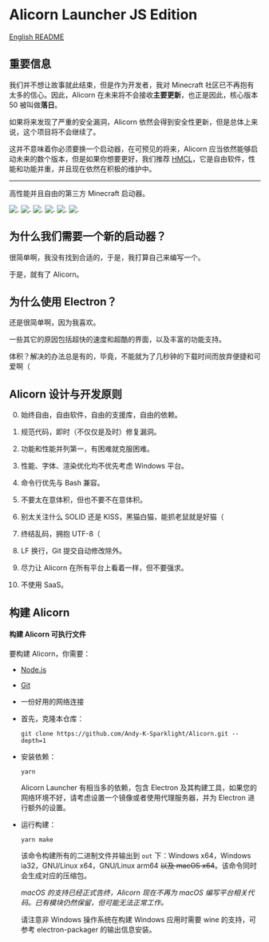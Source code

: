 # Alicorn Launcher JS Edition

[English README](./README.md)

## 重要信息

我们并不想让故事就此结束，但是作为开发者，我对 Minecraft 社区已不再抱有太多的信心。因此，Alicorn 在未来将不会接收**主要更新**，也正是因此，核心版本 50 被叫做**落日**。

如果将来发现了严重的安全漏洞，Alicorn 依然会得到安全性更新，但是总体上来说，这个项目将不会继续了。

这并不意味着你必须要换一个启动器，在可预见的将来，Alicorn 应当依然能够启动未来的数个版本，但是如果你想要更好，我们推荐 [HMCL](https://github.com/huanghongxun/HMCL)，它是自由软件，性能和功能并重，并且现在依然在积极的维护中。

---

高性能并且自由的第三方 Minecraft 启动器。

![.](https://img.shields.io/badge/Alicorn-is%20cute!-df307f)
![.](https://github.com/Andy-K-Sparklight/Alicorn/actions/workflows/codeql-analysis.yml/badge.svg)
![.](https://github.com/Andy-K-Sparklight/Alicorn/actions/workflows/node.js.yml/badge.svg)
![.](https://deepscan.io/api/teams/16407/projects/19670/branches/514338/badge/grade.svg)
![.](https://img.shields.io/github/repo-size/Andy-K-Sparklight/Alicorn)
![.](https://img.shields.io/github/license/Andy-K-Sparklight/Alicorn)

## 为什么我们需要一个新的启动器？

很简单啊，我没有找到合适的，于是，我打算自己来编写一个。

于是，就有了 Alicorn。

## 为什么使用 Electron？

还是很简单啊，因为我喜欢。

一些其它的原因包括超快的速度和超酷的界面，以及丰富的功能支持。

体积？解决的办法总是有的，毕竟，不能就为了几秒钟的下载时间而放弃便捷和可爱啊（

## Alicorn 设计与开发原则

0. 始终自由，自由软件，自由的支援库，自由的依赖。

1. 规范代码，即时（不仅仅是及时）修复漏洞。

2. 功能和性能并列第一，有困难就克服困难。

3. 性能、字体、渲染优化均不优先考虑 Windows 平台。

4. 命令行优先与 Bash 兼容。

5. 不要太在意体积，但也不要不在意体积。

6. 别太关注什么 SOLID 还是 KISS，黑猫白猫，能抓老鼠就是好猫（

7. 终结乱码，拥抱 UTF-8（

8. LF 换行，Git 提交自动修改除外。

9. 尽力让 Alicorn 在所有平台上看着一样，但不要强求。

10. 不使用 SaaS。

## 构建 Alicorn

#### 构建 Alicorn 可执行文件

要构建 Alicorn，你需要：

- [Node.js](https://nodejs.org)

- [Git](https://git-scm.com)

- 一份好用的网络连接

- 首先，克隆本仓库：
  
  ```shell
  git clone https://github.com/Andy-K-Sparklight/Alicorn.git --depth=1
  ```

- 安装依赖：
  
  ```shell
  yarn
  ```
  
  Alicorn Launcher 有相当多的依赖，包含 Electron 及其构建工具，如果您的网络环境不好，请考虑设置一个镜像或者使用代理服务器，并为 Electron 进行额外的设置。

- 运行构建：
  
  ```shell
  yarn make
  ```
  
  该命令构建所有的二进制文件并输出到 `out` 下：Windows x64，Windows ia32，GNU/Linux x64，GNU/Linux arm64 ~~以及 macOS x64~~。该命令同时会生成对应的压缩包。
  
  _macOS 的支持已经正式告终，Alicorn 现在不再为 macOS 编写平台相关代码。已有模块仍然保留，但可能无法正常工作。_
  
  请注意非 Windows 操作系统在构建 Windows 应用时需要 wine 的支持，可参考 electron-packager 的输出信息安装。
